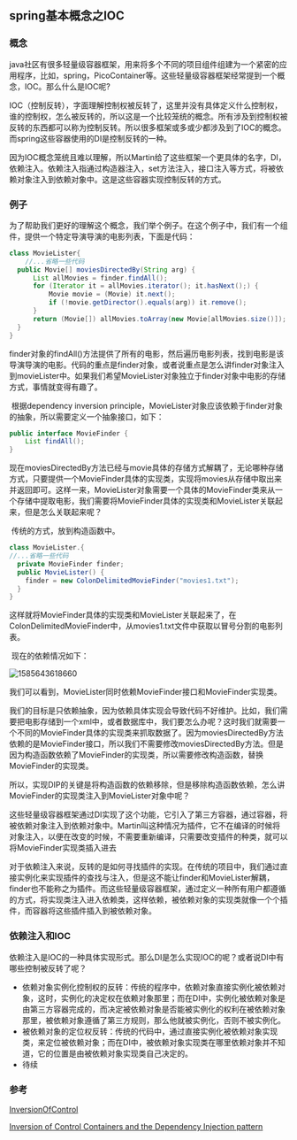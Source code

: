 ## spring基本概念之IOC

### 概念

​		java社区有很多轻量级容器框架，用来将多个不同的项目组件组建为一个紧密的应用程序，比如，spring，PicoContainer等。这些轻量级容器框架经常提到一个概念，IOC。那么什么是IOC呢?

​		IOC（控制反转），字面理解控制权被反转了，这里并没有具体定义什么控制权，谁的控制权，怎么被反转的，所以这是一个比较笼统的概念。所有涉及到控制权被反转的东西都可以称为控制反转。所以很多框架或多或少都涉及到了IOC的概念。而spring这些容器使用的DI是控制反转的一种。

​		因为IOC概念笼统且难以理解，所以Martin给了这些框架一个更具体的名字，DI，依赖注入。依赖注入指通过构造器注入，set方法注入，接口注入等方式，将被依赖对象注入到依赖对象中。这是这些容器实现控制反转的方式。

### 例子

​		为了帮助我们更好的理解这个概念，我们举个例子。在这个例子中，我们有一个组件，提供一个特定导演导演的电影列表，下面是代码：

~~~java
class MovieLister{
	//...省略一些代码
  public Movie[] moviesDirectedBy(String arg) {
      List allMovies = finder.findAll();
      for (Iterator it = allMovies.iterator(); it.hasNext();) {
          Movie movie = (Movie) it.next();
          if (!movie.getDirector().equals(arg)) it.remove();
      }
      return (Movie[]) allMovies.toArray(new Movie[allMovies.size()]);
  }
}
~~~

​		finder对象的findAll()方法提供了所有的电影，然后遍历电影列表，找到电影是该导演导演的电影。代码的重点是finder对象，或者说重点是怎么讲finder对象注入到movieLister中。如果我们希望MovieLister对象独立于finder对象中电影的存储方式，事情就变得有趣了。

​		根据dependency inversion principle，MovieLister对象应该依赖于finder对象的抽象，所以需要定义一个抽象接口，如下：

~~~java
public interface MovieFinder {
    List findAll();
}
~~~

​		现在moviesDirectedBy方法已经与movie具体的存储方式解耦了，无论哪种存储方式，只要提供一个MovieFinder具体的实现类，实现将movies从存储中取出来并返回即可。这样一来，MovieLister对象需要一个具体的MovieFinder类来从一个存储中提取电影，我们需要将MovieFinder具体的实现类和MovieLister关联起来，但是怎么关联起来呢？

​		传统的方式，放到构造函数中。

~~~java
class MovieLister.{
//...省略一些代码
  private MovieFinder finder;
  public MovieLister() {
    finder = new ColonDelimitedMovieFinder("movies1.txt");
  }
}
~~~

​		这样就将MovieFinder具体的实现类和MovieLister关联起来了，在ColonDelimitedMovieFinder中，从movies1.txt文件中获取以冒号分割的电影列表。

​		现在的依赖情况如下：

![1585643618660](C:\Users\myh\AppData\Roaming\Typora\typora-user-images\1585643618660.png)

​		我们可以看到，MovieLister同时依赖MovieFinder接口和MovieFinder实现类。

​		我们的目标是只依赖抽象，因为依赖具体实现会导致代码不好维护。比如，我们需要把电影存储到一个xml中，或者数据库中，我们要怎么办呢？这时我们就需要一个不同的MovieFinder具体的实现类来抓取数据了。因为moviesDirectedBy方法依赖的是MovieFinder接口，所以我们不需要修改moviesDirectedBy方法。但是因为构造函数依赖了MovieFinder的实现类，所以需要修改构造函数，替换MovieFinder的实现类。

​		所以，实现DIP的关键是将构造函数的依赖移除，但是移除构造函数依赖，怎么讲MovieFinder的实现类注入到MovieLister对象中呢？

​		这些轻量级容器框架通过DI实现了这个功能，它引入了第三方容器，通过容器，将被依赖对象注入到依赖对象中。Martin叫这种情况为插件，它不在编译的时候将对象注入，以便在改变的时候，不需要重新编译，只需要改变插件的种类，就可以将MovieFinder实现类插入进去

​		对于依赖注入来说，反转的是如何寻找插件的实现。在传统的项目中，我们通过直接实例化来实现插件的查找与注入，但是这不能让finder和MovieLister解耦，finder也不能称之为插件。而这些轻量级容器框架，通过定义一种所有用户都遵循的方式，将实现类注入进入依赖类，这样依赖，被依赖对象的实现类就像一个个插件，而容器将这些插件插入到被依赖对象。

### 依赖注入和IOC

​		依赖注入是IOC的一种具体实现形式。那么DI是怎么实现IOC的呢？或者说DI中有哪些控制被反转了呢？

- 依赖对象实例化控制权的反转：传统的程序中，依赖对象直接实例化被依赖对象，这时，实例化的决定权在依赖对象那里；而在DI中，实例化被依赖对象是由第三方容器完成的，而决定被依赖对象是否能被实例化的权利在被依赖对象那里，被依赖对象遵循了第三方规则，那么他就被实例化，否则不被实例化。
- 被依赖对象的定位权反转：传统的代码中，通过直接实例化被依赖对象实现类，来定位被依赖对象；而在DI中，被依赖对象实现类在哪里依赖对象并不知道，它的位置是由被依赖对象实现类自己决定的。
- 待续

### 参考

[InversionOfControl](https://martinfowler.com/bliki/InversionOfControl.html)

[Inversion of Control Containers and the Dependency Injection pattern](https://martinfowler.com/articles/injection.html)

​		